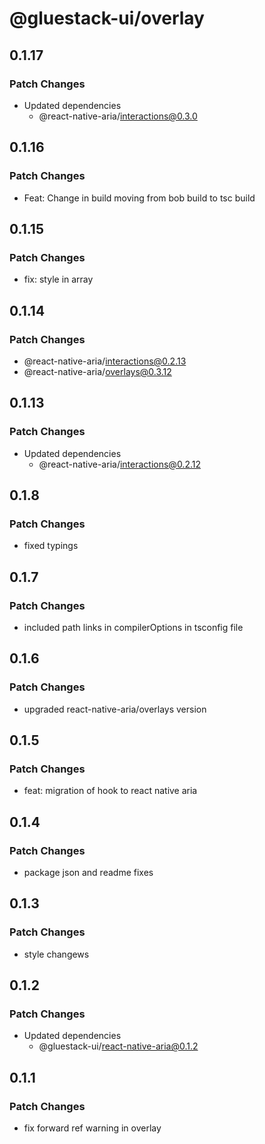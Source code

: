 # @gluestack-ui/overlay

## 0.1.17

### Patch Changes

- Updated dependencies
  - @react-native-aria/interactions@0.3.0

## 0.1.16

### Patch Changes

- Feat: Change in build moving from bob build to tsc build

## 0.1.15

### Patch Changes

- fix: style in array

## 0.1.14

### Patch Changes

- @react-native-aria/interactions@0.2.13
- @react-native-aria/overlays@0.3.12

## 0.1.13

### Patch Changes

- Updated dependencies
  - @react-native-aria/interactions@0.2.12

## 0.1.8

### Patch Changes

- fixed typings

## 0.1.7

### Patch Changes

- included path links in compilerOptions in tsconfig file

## 0.1.6

### Patch Changes

- upgraded react-native-aria/overlays version

## 0.1.5

### Patch Changes

- feat: migration of hook to react native aria

## 0.1.4

### Patch Changes

- package json and readme fixes

## 0.1.3

### Patch Changes

- style changews

## 0.1.2

### Patch Changes

- Updated dependencies
  - @gluestack-ui/react-native-aria@0.1.2

## 0.1.1

### Patch Changes

- fix forward ref warning in overlay
